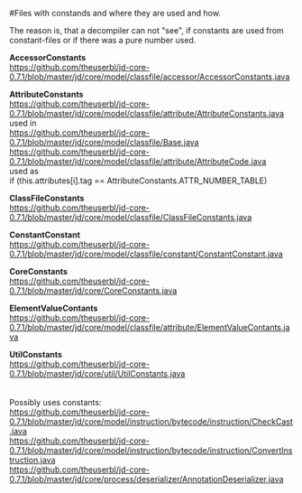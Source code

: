 #Files with constands and where they are used and how.

The reason is, that a decompiler can not "see", if constants are used from constant-files or if there was a pure number used.

**AccessorConstants**<br/>
https://github.com/theuserbl/jd-core-0.7.1/blob/master/jd/core/model/classfile/accessor/AccessorConstants.java

**AttributeConstants**<br/>
https://github.com/theuserbl/jd-core-0.7.1/blob/master/jd/core/model/classfile/attribute/AttributeConstants.java<br/>
used in<br/>
https://github.com/theuserbl/jd-core-0.7.1/blob/master/jd/core/model/classfile/Base.java<br/>
https://github.com/theuserbl/jd-core-0.7.1/blob/master/jd/core/model/classfile/attribute/AttributeCode.java<br/>
used as<br/>
 if (this.attributes[i].tag == AttributeConstants.ATTR_NUMBER_TABLE)

**ClassFileConstants**<br/>
https://github.com/theuserbl/jd-core-0.7.1/blob/master/jd/core/model/classfile/ClassFileConstants.java

**ConstantConstant**<br/>
https://github.com/theuserbl/jd-core-0.7.1/blob/master/jd/core/model/classfile/constant/ConstantConstant.java

**CoreConstants**<br/>
https://github.com/theuserbl/jd-core-0.7.1/blob/master/jd/core/CoreConstants.java

**ElementValueContants**<br/>
https://github.com/theuserbl/jd-core-0.7.1/blob/master/jd/core/model/classfile/attribute/ElementValueContants.java

**UtilConstants**<br/>
https://github.com/theuserbl/jd-core-0.7.1/blob/master/jd/core/util/UtilConstants.java
<br/>
<br/>
<br/>
Possibly uses constants:<br/>
https://github.com/theuserbl/jd-core-0.7.1/blob/master/jd/core/model/instruction/bytecode/instruction/CheckCast.java<br/>
https://github.com/theuserbl/jd-core-0.7.1/blob/master/jd/core/model/instruction/bytecode/instruction/ConvertInstruction.java<br/>
https://github.com/theuserbl/jd-core-0.7.1/blob/master/jd/core/process/deserializer/AnnotationDeserializer.java

